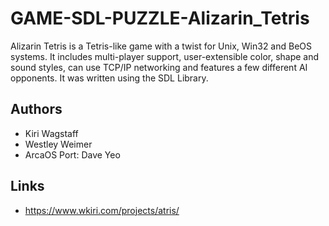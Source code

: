 # GAME-SDL-PUZZLE-Alizarin_Tetris
Alizarin Tetris is a Tetris-like game with a twist for Unix, Win32 and BeOS systems. It includes multi-player support, user-extensible color, shape and sound styles, can use TCP/IP networking and features a few different AI opponents. It was written using the SDL Library. 
## Authors
* Kiri Wagstaff
* Westley Weimer
* ArcaOS Port: Dave Yeo
## Links
* https://www.wkiri.com/projects/atris/
